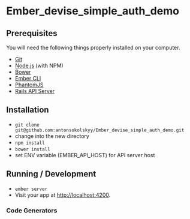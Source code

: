 # Ember_devise_simple_auth_demo  


## Prerequisites

You will need the following things properly installed on your computer.

* [Git](http://git-scm.com/)
* [Node.js](http://nodejs.org/) (with NPM)
* [Bower](http://bower.io/)
* [Ember CLI](http://ember-cli.com/)
* [PhantomJS](http://phantomjs.org/)
* [Rails API Server](https://github.com/antonsokolskyy/Ember_auth_demo_Rails_API)

## Installation

* `git clone git@github.com:antonsokolskyy/Ember_devise_simple_auth_demo.git`
* change into the new directory
* `npm install`
* `bower install`
* set ENV variable (EMBER_API_HOST) for API server host

## Running / Development

* `ember server`
* Visit your app at [http://localhost:4200](http://localhost:4200).

### Code Generators


